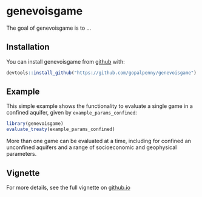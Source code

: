 
# genevoisgame

<!-- badges: start -->
<!-- badges: end -->

The goal of genevoisgame is to ...

## Installation

You can install genevoisgame from [github](https://github.com/gopalpenny/genevoisgame) with:

``` r
devtools::install_github("https://github.com/gopalpenny/genevoisgame")
```

## Example

This simple example shows the functionality to evaluate a single game in a confined aquifer, given by `example_params_confined`:

``` r
library(genevoisgame)
evaluate_treaty(example_params_confined)
```

More than one game can be evaluated at a time, including for confined an unconfined aquifers and a range of socioeconomic and geophysical parameters. 

## Vignette

For more details, see the full vignette on [github.io](https://gopalpenny.github.io/genevoisgame/genevoisgame-vignette.html)
